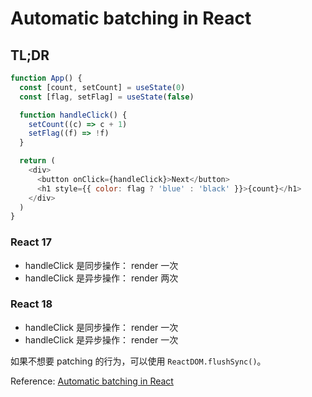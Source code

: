 # Automatic batching in React

## TL;DR

```js
function App() {
  const [count, setCount] = useState(0)
  const [flag, setFlag] = useState(false)

  function handleClick() {
    setCount((c) => c + 1)
    setFlag((f) => !f)
  }

  return (
    <div>
      <button onClick={handleClick}>Next</button>
      <h1 style={{ color: flag ? 'blue' : 'black' }}>{count}</h1>
    </div>
  )
}
```

### React 17

- handleClick 是同步操作： render 一次
- handleClick 是异步操作： render 两次

### React 18

- handleClick 是同步操作： render 一次
- handleClick 是异步操作： render 一次

如果不想要 patching 的行为，可以使用 `ReactDOM.flushSync()`。

Reference: [Automatic batching in React](https://github.com/reactwg/react-18/discussions/21)
